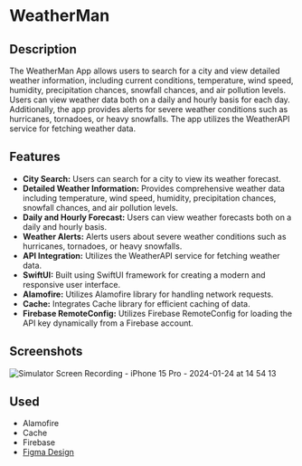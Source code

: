 # WeatherMan

## Description
The WeatherMan App allows users to search for a city and view detailed weather information, including current conditions, temperature, wind speed, humidity, precipitation chances, snowfall chances, and air pollution levels. Users can view weather data both on a daily and hourly basis for each day. Additionally, the app provides alerts for severe weather conditions such as hurricanes, tornadoes, or heavy snowfalls. The app utilizes the WeatherAPI service for fetching weather data.

## Features
- **City Search:** Users can search for a city to view its weather forecast.
- **Detailed Weather Information:** Provides comprehensive weather data including temperature, wind speed, humidity, precipitation chances, snowfall chances, and air pollution levels.
- **Daily and Hourly Forecast:** Users can view weather forecasts both on a daily and hourly basis.
- **Weather Alerts:** Alerts users about severe weather conditions such as hurricanes, tornadoes, or heavy snowfalls.
- **API Integration:** Utilizes the WeatherAPI service for fetching weather data.
- **SwiftUI:** Built using SwiftUI framework for creating a modern and responsive user interface.
- **Alamofire:** Utilizes Alamofire library for handling network requests.
- **Cache:** Integrates Cache library for efficient caching of data.
- **Firebase RemoteConfig:** Utilizes Firebase RemoteConfig for loading the API key dynamically from a Firebase account.

## Screenshots
![Simulator Screen Recording - iPhone 15 Pro - 2024-01-24 at 14 54 13](https://github.com/FlaviusAkb/WeatherManPublic/assets/46058216/5cf53745-3614-4831-92a9-82af5e9f3b36)

## Used
- Alamofire
- Cache
- Firebase
- [Figma Design](https://www.figma.com/file/AF3UsEpdvSa2FclLzoyRvq/Weather-App-(Community)?type=design&node-id=40-282&mode=design&t=rujan5u5WDVphzrz-0)
